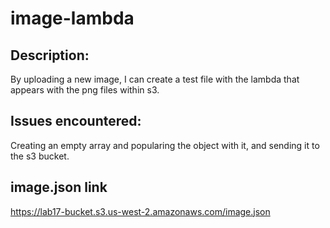 # image-lambda

## Description: 
  By uploading a new image, I can create a test file with the lambda that appears with the png files within s3. 
  
## Issues encountered:
  Creating an empty array and popularing the object with it, and sending it to the s3 bucket. 
  
## image.json link
  https://lab17-bucket.s3.us-west-2.amazonaws.com/image.json
  
